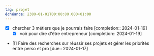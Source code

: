 ```yaml
---
tag: projet
échéance: 2300-01-01T00:00:00.000+01:00
---
```

- [x] chercher 3 métiers que je pourrais faire  [completion:: 2024-01-19]
	- [x] voir pour dire d'être entrepreneur  [completion:: 2024-01-19]
- [!] Faire des recherches sur réussir ses projets et gérer les priorités entre perso et pro  [due:: 2024-01-17]